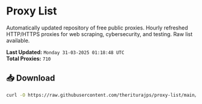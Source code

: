 # Proxy List

Automatically updated repository of free public proxies. Hourly refreshed HTTP/HTTPS proxies for web scraping, cybersecurity, and testing. Raw list available.

**Last Updated:** `Monday 31-03-2025 01:18:48 UTC`  
**Total Proxies:** `710`

## 📥 Download
```bash
curl -O https://raw.githubusercontent.com/theriturajps/proxy-list/main/proxies.txt
